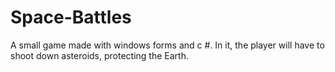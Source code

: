 # Space-Battles
A small game made with windows forms and c #. In it, the player will have to shoot down asteroids, protecting the Earth.
